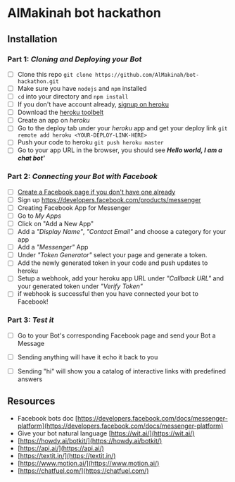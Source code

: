 # AlMakinah bot hackathon

## Installation

### Part 1: *Cloning and Deploying your Bot*

- [ ] Clone this repo `git clone https://github.com/AlMakinah/bot-hackathon.git`
- [ ] Make sure you have `nodejs` and `npm` installed
- [ ] `cd` into your directory and `npm install`
- [ ] If you don't have account already, [signup on heroku](http://www.heroku.com)
- [ ] Download the [heroku toolbelt](https://toolbelt.heroku.com)
- [ ] Create an app on *heroku*
- [ ] Go to the deploy tab under your *heroku* app and get your deploy link `git remote add heroku <YOUR-DEPLOY-LINK-HERE>`
- [ ] Push your code to heroku `git push heroku master`
- [ ] Go to your app URL in the browser, you should see ***Hello world, I am a chat bot'***

### Part 2: *Connecting your Bot with Facebook*
- [ ] [Create a Facebook page if you don't have one already](https://www.facebook.com/pages/create) 
- [ ] Sign up https://developers.facebook.com/products/messenger
- [ ] Creating Facebook App for Messenger 
- [ ] Go to *My Apps*
- [ ] Click on "Add a New App"
- [ ] Add a *"Display Name"*, *"Contact Email"* and choose a category for your app
- [ ] Add a *"Messenger"* App
- [ ] Under *"Token Generator"* select your page and generate a token.
- [ ] Add the newly generated token in your code and push updates to heroku
- [ ] Setup a webhook, add your heroku app URL under *"Callback URL"* and your generated token under *"Verify Token"*
- [ ] if webhook is successful then you have connected your bot to Facebook!

### Part 3: *Test it*
- [ ] Go to your Bot's corresponding Facebook page and send your Bot a Message
- [ ] Sending anything will have it echo it back to you
- [ ] Sending "hi" will show you a catalog of interactive links with predefined answers


## Resources
- Facebook bots doc [https://developers.facebook.com/docs/messenger-platform](https://developers.facebook.com/docs/messenger-platform)
- Give your bot natural language [https://wit.ai/](https://wit.ai/)
- [https://howdy.ai/botkit/](https://howdy.ai/botkit/)
- [https://api.ai/](https://api.ai/)
- [https://textit.in/](https://textit.in/)
- [https://www.motion.ai/](https://www.motion.ai/)
- [https://chatfuel.com/](https://chatfuel.com/)